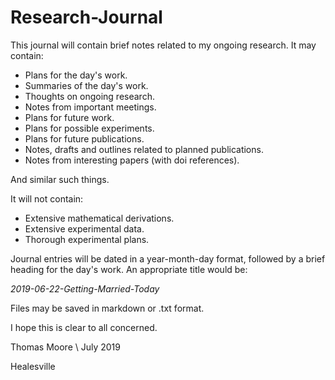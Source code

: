 # Research-Journal

This journal will contain brief notes related to my ongoing research. It may contain:

 - Plans for the day's work.
 - Summaries of the day's work.
 - Thoughts on ongoing research.
 - Notes from important meetings.
 - Plans for future work.
 - Plans for possible experiments.
 - Plans for future publications.
 - Notes, drafts and outlines related to planned publications.
 - Notes from interesting papers (with doi references).

And similar such things.

It will not contain:

 - Extensive mathematical derivations.
 - Extensive experimental data.
 - Thorough experimental plans.

Journal entries will be dated in a year-month-day format, followed by a brief heading for the day's work. An appropriate title would be:

*2019-06-22-Getting-Married-Today*

Files may be saved in markdown or .txt format.

I hope this is clear to all concerned.

Thomas Moore \\ July 2019

Healesville


